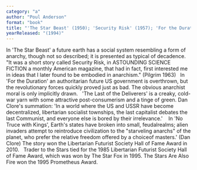 ```yaml
---
category: "a"
author: "Poul Anderson"
format: "book"
title: "'The Star Beast' (1950); 'Security Risk' (1957); 'For the Duration' (1957); 'The Last of the Deliverers' (1958; revised version 1976); 'No Truce with Kings' (1963); Trader to the Stars (1964);  The Star Fox (1965); The Stars Are Also Fire"
yearReleased: "(1994)"
---
```

In 'The Star Beast' a future earth has a social system resembling a form of anarchy, though not so described; it is presented as typical of decadence.
 
"It was a short story called Security Risk, in ASTOUNDING SCIENCE FICTION a monthly American magazine, that had in fact, first interested me in ideas that I later found to be embodied in anarchism." (Pilgrim 1963)
 
In 'For the Duration' an authoritarian future US government is overthrown, but the revolutionary forces quickly proved just as bad. The obvious anarchist moral is only implicitly drawn.
 
'The Last of the Deliverers' is a creaky, cold-war yarn with some attractive post-consumerism and a tinge of green. Dan Clore's summation: 'In a world where the US and USSR have become decentralized, libertarian socialist townships, the last capitalist debates the last Communist, and everyone else is bored by their irrelevance.'  
 
In 'No Truce with Kings', Earth's states have broken into small, feudalrealms; alien invaders attempt to reintroduce civilization to the "starveling anarchs" of the planet, who prefer the relative freedom offered by a choiceof masters.' (Dan Clore) The story won the Libertarian Futurist Society Hall of Fame Award in 2010.
 
Trader to the Stars tied for the 1985 Libertarian Futurist Society Hall of Fame Award, which was won by The Star Fox in 1995. The Stars Are Also Fire won the 1995 Prometheus Award.
